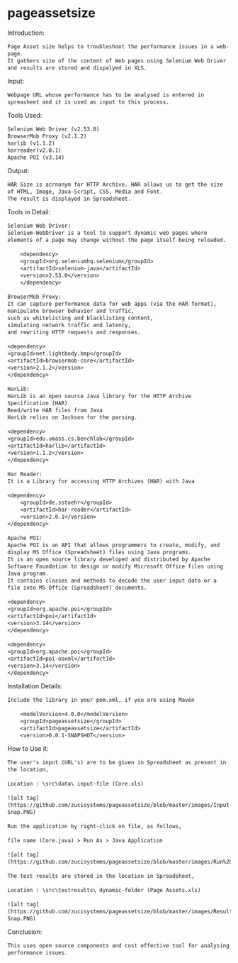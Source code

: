 # pageassetsize

Introduction:

  	Page Asset size helps to troubleshoot the performance issues in a web-page.
	It gathers size of the content of Web pages using Selenium Web Driver and results are stored and dispalyed in XLS.

Input:

	Webpage URL whose performance has to be analysed is entered in spreasheet and it is used as input to this process.

Tools Used:

	Selenium Web Driver (v2.53.0)
	BrowserMob Proxy (v2.1.2)
	harlib (v1.1.2)
	harreader(v2.0.1)
	Apache POI (v3.14)

Output:

	HAR Size is acrnonym for HTTP Archive. HAR allows us to get the size of HTML, Image, Java-Script, CSS, Media and Font. 
	The result is displayed in Spreadsheet.

Tools in Detail:

	Selenium Web Driver:
	Selenium-WebDriver is a tool to support dynamic web pages where elements of a page may change without the page itself being reloaded.
	
        <dependency>
        <groupId>org.seleniumhq.selenium</groupId>
        <artifactId>selenium-java</artifactId>
        <version>2.53.0</version>
        </dependency>

	BrowserMob Proxy:
	It can capture performance data for web apps (via the HAR format), 
	manipulate browser behavior and traffic, 
	such as whitelisting and blacklisting content, 
	simulating network traffic and latency, 
	and rewriting HTTP requests and responses.
	
	<dependency>
	<groupId>net.lightbody.bmp</groupId>
	<artifactId>browsermob-core</artifactId>
	<version>2.1.2</version>
	</dependency>

	HarLib:
	HarLib is an open source Java library for the HTTP Archive Specification (HAR)
	Read/write HAR files from Java
	HarLib relies on Jackson for the parsing. 
	
	<dependency>
	<groupId>edu.umass.cs.benchlab</groupId>
	<artifactId>harlib</artifactId>
	<version>1.1.2</version>
	</dependency> 

	Har Reader:
	It is a Library for accessing HTTP Archives (HAR) with Java
	
	<dependency>
    	<groupId>de.sstoehr</groupId>
    	<artifactId>har-reader</artifactId>
    	<version>2.0.1</version>
	</dependency>

	Apache POI: 
	Apache POI is an API that allows programmers to create, modify, and display MS Office (Spreadsheet) files using Java programs.
	It is an open source library developed and distributed by Apache Software Foundation to design or modify Microsoft Office files using Java program. 
	It contains classes and methods to decode the user input data or a file into MS Office (Spreadsheet) documents.
	
	<dependency>
	<groupId>org.apache.poi</groupId>
	<artifactId>poi</artifactId>
	<version>3.14</version>
	</dependency>
	
	<dependency>
	<groupId>org.apache.poi</groupId>
	<artifactId>poi-ooxml</artifactId>
	<version>3.14</version>
	</dependency>

Installation Details:

	Include the library in your pom.xml, if you are using Maven
	
        <modelVersion>4.0.0</modelVersion>
        <groupId>pageassetsize</groupId>
        <artifactId>pageassetsize</artifactId>
        <version>0.0.1-SNAPSHOT</version>
        
How to Use it:

	The user's input (URL's) are to be given in Spreadsheet as present in the location,
	
	Location : \src\data\ input-file (Core.xls)
	
	![alt tag](https://github.com/zucisystems/pageassetsize/blob/master/images/Input-Snap.PNG)
	
	Run the application by right-click on file, as follows,
	
	file name (Core.java) > Run As > Java Application
	
	![alt tag](https://github.com/zucisystems/pageassetsize/blob/master/images/Run%20Application.jpg)
	
	The test results are stored in the location in Spreadsheet,
	
	Location : \src\testresults\ dynamic-folder (Page Assets.xls)

	![alt tag](https://github.com/zucisystems/pageassetsize/blob/master/images/Result-Snap.PNG)
	
Conclusion:

	This uses open source components and cost effective tool for analysing performance issues.
